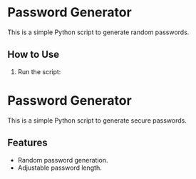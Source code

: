 # Password Generator
This is a simple Python script to generate random passwords.

## How to Use
1. Run the script:


# Password Generator
This is a simple Python script to generate secure passwords.
## Features
- Random password generation.
- Adjustable password length.
